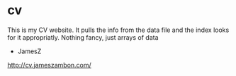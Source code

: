 # cv

This is my CV website. It pulls the info from the data file and the index looks for it appropriatly.
Nothing fancy, just arrays of data

- JamesZ

http://cv.jameszambon.com/